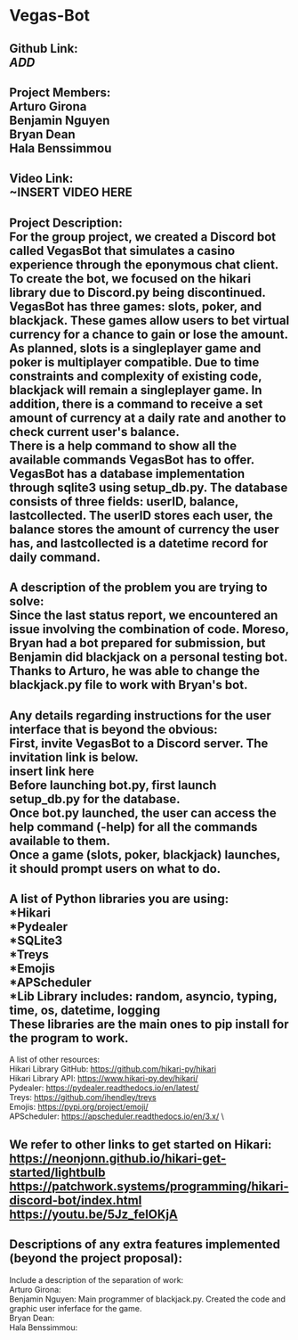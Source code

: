 # Vegas-Bot

Github Link:\
*ADD*
-----
Project Members:\
Arturo Girona\
Benjamin Nguyen\
Bryan Dean\
Hala Benssimmou
-----
Video Link:\
~INSERT VIDEO HERE
-----
Project Description:\
For the group project, we created a Discord bot called VegasBot that simulates a casino experience through the eponymous chat client. To create the bot, we focused on the hikari library due to Discord.py being discontinued.\
VegasBot has three games: slots, poker, and blackjack. These games allow users to bet virtual currency for a chance to gain or lose the amount. As planned, slots is a singleplayer game and poker is multiplayer compatible. Due to time constraints and complexity of existing code, blackjack will remain a singleplayer game.
In addition, there is a command to receive a set amount of currency at a daily rate and another to check current user's balance.\
There is a help command to show all the available commands VegasBot has to offer.\
VegasBot has a database implementation through sqlite3 using setup_db.py. The database consists of three fields: userID, balance, lastcollected. The userID stores each user, the balance stores the amount of currency the user has, and lastcollected is a datetime record for daily command.
-----
A description of the problem you are trying to solve:\
Since the last status report, we encountered an issue involving the combination of code. Moreso, Bryan had a bot prepared for submission, but Benjamin did blackjack on a personal testing bot. Thanks to Arturo, he was able to change the blackjack.py file to work with Bryan's bot.
-----
Any details regarding instructions for the user interface that is beyond the obvious:\
First, invite VegasBot to a Discord server. The invitation link is below.\
insert link here\
Before launching bot.py, first launch setup_db.py for the database.\
Once bot.py launched, the user can access the help command (-help) for all the commands available to them.\
Once a game (slots, poker, blackjack) launches, it should prompt users on what to do.
-----
A list of Python libraries you are using:\
*Hikari\
*Pydealer\
*SQLite3\
*Treys\
*Emojis\
*APScheduler\
*Lib Library includes: random, asyncio, typing, time, os, datetime, logging\
These libraries are the main ones to pip install for the program to work.
-----
A list of other resources:\
Hikari Library GitHub: https://github.com/hikari-py/hikari \
Hikari Library API: https://www.hikari-py.dev/hikari/ \
Pydealer: https://pydealer.readthedocs.io/en/latest/ \
Treys: https://github.com/ihendley/treys \
Emojis: https://pypi.org/project/emoji/ \
APScheduler: https://apscheduler.readthedocs.io/en/3.x/ \

We refer to other links to get started on Hikari:\
https://neonjonn.github.io/hikari-get-started/lightbulb \
https://patchwork.systems/programming/hikari-discord-bot/index.html \
https://youtu.be/5Jz_feIOKjA 
-----
Descriptions of any extra features implemented (beyond the project proposal): 
-----
Include a description of the separation of work:\
Arturo Girona:\
Benjamin Nguyen: Main programmer of blackjack.py. Created the code and graphic user inferface for the game.\
Bryan Dean:\
Hala Benssimmou:
